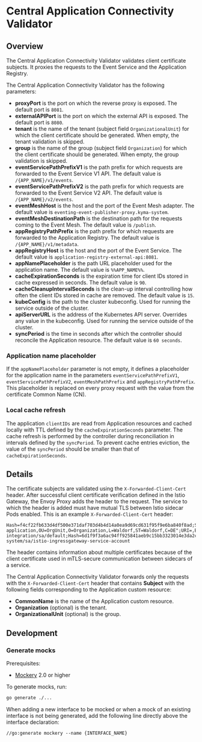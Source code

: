 # Central Application Connectivity Validator

## Overview

The Central Application Connectivity Validator validates client certificate subjects.
It proxies the requests to the Event Service and the Application Registry.

The Central Application Connectivity Validator has the following parameters:
- **proxyPort** is the port on which the reverse proxy is exposed. The default port is `8081`.
- **externalAPIPort** is the port on which the external API is exposed. The default port is `8080`.
- **tenant** is the name of the tenant (subject field `OrganizationalUnit`) for which the client certificate should be generated. When empty, the tenant validation is skipped.
- **group** is the name of the group (subject field `Organization`) for which the client certificate should be generated. When empty, the group validation is skipped.
- **eventServicePathPrefixV1** is the path prefix for which requests are forwarded to the Event Service V1 API. The default value is `/{APP_NAME}/v1/events`.
- **eventServicePathPrefixV2** is the path prefix for which requests are forwarded to the Event Service V2 API. The default value is `/{APP_NAME}/v2/events`.
- **eventMeshHost** is the host and the port of the Event Mesh adapter. The default value is `eventing-event-publisher-proxy.kyma-system`.
- **eventMeshDestinationPath** is the destination path for the requests coming to the Event Mesh. The default value is `/publish`.
- **appRegistryPathPrefix** is the path prefix for which requests are forwarded to the Application Registry. The default value is `/{APP_NAME}/v1/metadata`.
- **appRegistryHost** is the host and the port of the Event Service. The default value is `application-registry-external-api:8081`.
- **appNamePlaceholder**  is the path URL placeholder used for the application name. The default value is `%%APP_NAME%%`.
- **cacheExpirationSeconds** is the expiration time for client IDs stored in cache expressed in seconds. The default value is `90`.
- **cacheCleanupIntervalSeconds** is the clean-up interval controlling how often the client IDs stored in cache are removed. The default value is `15`.
- **kubeConfig** is the path to the cluster kubeconfig. Used for running the service outside of the cluster.
- **apiServerURL** is the address of the Kubernetes API server. Overrides any value in the kubeconfig. Used for running the service outside of the cluster.
- **syncPeriod** is the time in seconds after which the controller should reconcile the Application resource. The default value is `60 seconds`.

### Application name placeholder

If the `appNamePlaceholder` parameter is not empty, it defines a placeholder for the application name in the parameters `eventServicePathPrefixV1`, `eventServicePathPrefixV2`, `eventMeshPathPrefix` and `appRegistryPathPrefix`. This placeholder is replaced on every proxy request
with the value from the certificate Common Name (CN).

### Local cache refresh

The application `clientIDs` are read from Application resources and cached locally with TTL defined by the `cacheExpirationSeconds` parameter.
The cache refresh is performed by the controller during reconciliation in intervals defined by the `syncPeriod`.
To prevent cache entries eviction, the value of the `syncPeriod` should be smaller than that of `cacheExpirationSeconds`.

## Details

The certificate subjects are validated using the `X-Forwarded-Client-Cert` header.
After successful client certificate verification defined in the Istio Gateway, the Envoy Proxy adds the header to the request.
The service to which the header is added must have mutual TLS between Istio sidecar Pods enabled.
This is an example `X-Forwarded-Client-Cert` header:
```
Hash=f4cf22fb633d4df500e371daf703d4b4d14a0ea9d69cd631f95f9e6ba840f8ad;Subject="CN=test-application,OU=OrgUnit,O=Organization,L=Waldorf,ST=Waldorf,C=DE";URI=,By=spiffe://cluster.local/ns/kyma-integration/sa/default;Hash=6d1f9f3a6ac94ff925841aeb9c15bb3323014e3da2c224ea7697698acf413226;Subject="";URI=spiffe://cluster.local/ns/istio-system/sa/istio-ingressgateway-service-account
```

The header contains information about multiple certificates because of the client certificate used in mTLS-secure communication between sidecars of a service.

The Central Application Connectivity Validator forwards only the requests with the `X-Forwarded-Client-Cert` header that contains **Subject** with the following fields corresponding to the Application custom resource:
- **CommonName** is the name of the Application custom resource.
- **Organization** (optional) is the tenant.
- **OrganizationalUnit** (optional) is the group.

## Development

### Generate mocks

Prerequisites:

 - [Mockery](https://github.com/vektra/mockery) 2.0 or higher

To generate mocks, run:

```sh
go generate ./...
```

When adding a new interface to be mocked or when a mock of an existing interface is not being generated, add the following line directly above the interface declaration:

```
//go:generate mockery --name {INTERFACE_NAME}
```
